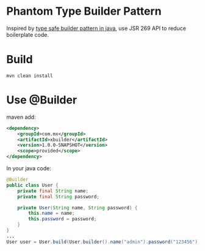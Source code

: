 # Phantom Type Builder Pattern
Inspired by [type safe builder pattern in java](https://michid.wordpress.com/2008/08/13/type-safe-builder-pattern-in-java/), use JSR 269 API to reduce boilerplate code.

# Build

`mvn clean install`

# Use @Builder

maven add:

```xml
<dependency>
    <groupId>com.mx</groupId>
    <artifactId>xbuilder</artifactId>
    <version>1.0.0-SNAPSHOT</version>
    <scope>provided</scope>
</dependency>
```
In your java code:

```java
@Builder
public class User {
    private final String name;
    private final String password;

    private User(String name, String password) {
        this.name = name;
        this.password = password;
    }
}
...
User user = User.build(User.builder().name("admin").password("123456"));
```

